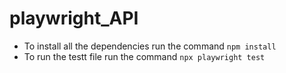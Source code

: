 # playwright_API

- To install all the dependencies run the command `npm install`
- To run the testt file run the command `npx playwright test`
